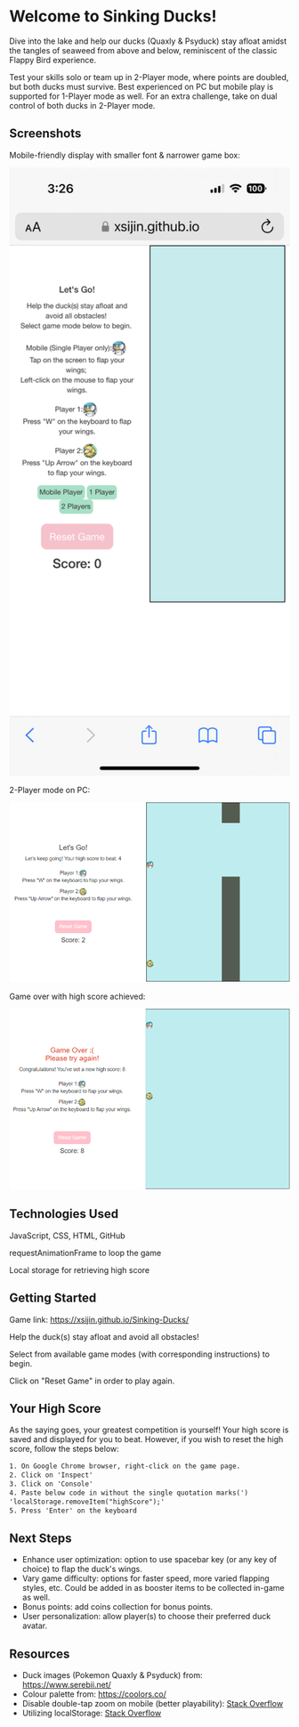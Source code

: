 # Welcome to Sinking Ducks!

Dive into the lake and help our ducks (Quaxly & Psyduck) stay afloat amidst the tangles of seaweed from above and below, reminiscent of the classic Flappy Bird experience. 

Test your skills solo or team up in 2-Player mode, where points are doubled, but both ducks must survive. Best experienced on PC but mobile play is supported for 1-Player mode as well. For an extra challenge, take on dual control of both ducks in 2-Player mode.

## Screenshots

Mobile-friendly display with smaller font & narrower game box:

<img src="/assets/images/mobileIOS.png" width="600">

2-Player mode on PC:

![Screenshot of 2-Player mode on PC](/assets/images/twoplayer_onpc.png)

Game over with high score achieved:

![Screenshot of a game over with high score achieved](/assets/images/gameover_highscore.png)

## Technologies Used

JavaScript, CSS, HTML, GitHub

requestAnimationFrame to loop the game

Local storage for retrieving high score

## Getting Started

Game link: https://xsijin.github.io/Sinking-Ducks/

Help the duck(s) stay afloat and avoid all obstacles!

Select from available game modes (with corresponding instructions) to begin.

Click on "Reset Game" in order to play again.

## Your High Score

As the saying goes, your greatest competition is yourself! Your high score is saved and displayed for you to beat. However, if you wish to reset the high score, follow the steps below:
```
1. On Google Chrome browser, right-click on the game page.
2. Click on 'Inspect'
3. Click on 'Console'
4. Paste below code in without the single quotation marks(')
'localStorage.removeItem("highScore");'
5. Press 'Enter' on the keyboard
```

## Next Steps

- Enhance user optimization: option to use spacebar key (or any key of choice) to flap the duck's wings.
- Vary game difficulty: options for faster speed, more varied flapping styles, etc. Could be added in as booster items to be collected in-game as well.
- Bonus points: add coins collection for bonus points.
- User personalization: allow player(s) to choose their preferred duck avatar.

## Resources

- Duck images (Pokemon Quaxly & Psyduck) from: https://www.serebii.net/
- Colour palette from: https://coolors.co/
- Disable double-tap zoom on mobile (better playability): [Stack Overflow](https://stackoverflow.com/questions/10614481/disable-double-tap-zoom-option-in-browser-on-touch-devices)
- Utilizing localStorage: [Stack Overflow](https://stackoverflow.com/questions/63634765/making-a-high-score-best-time-localstorage-in-javascript)